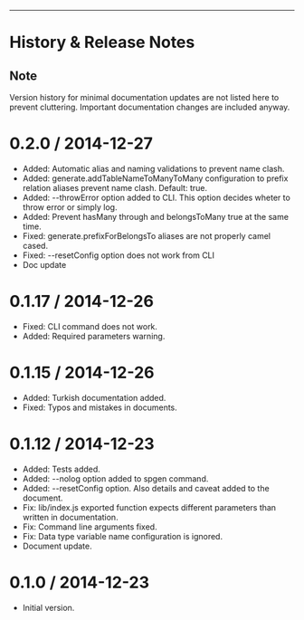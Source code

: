 
---------------------------------------

<a name="History"></a>
History & Release Notes
=======================

Note
----
Version history for minimal documentation updates are not listed here to prevent cluttering.
Important documentation changes are included anyway.

0.2.0 / 2014-12-27
==================
* Added: Automatic alias and naming validations to prevent name clash.
* Added: generate.addTableNameToManyToMany configuration to prefix relation aliases prevent name clash. Default: true.
* Added: --throwError option added to CLI. This option decides wheter to throw error or simply log.
* Added: Prevent hasMany through and belongsToMany true at the same time.
* Fixed: generate.prefixForBelongsTo aliases are not properly camel cased.
* Fixed: --resetConfig option does not work from CLI
* Doc update

0.1.17 / 2014-12-26
===================
* Fixed: CLI command does not work.
* Added: Required parameters warning.

0.1.15 / 2014-12-26
===================
* Added: Turkish documentation added.
* Fixed: Typos and mistakes in documents.

0.1.12 / 2014-12-23
===================
* Added: Tests added.
* Added: --nolog option added to spgen command.
* Added: --resetConfig option. Also details and caveat added to the document.
* Fix: lib/index.js exported function expects different parameters than written in documentation.
* Fix: Command line arguments fixed.
* Fix: Data type variable name configuration is ignored.
* Document update.

0.1.0 / 2014-12-23
==================
* Initial version.

